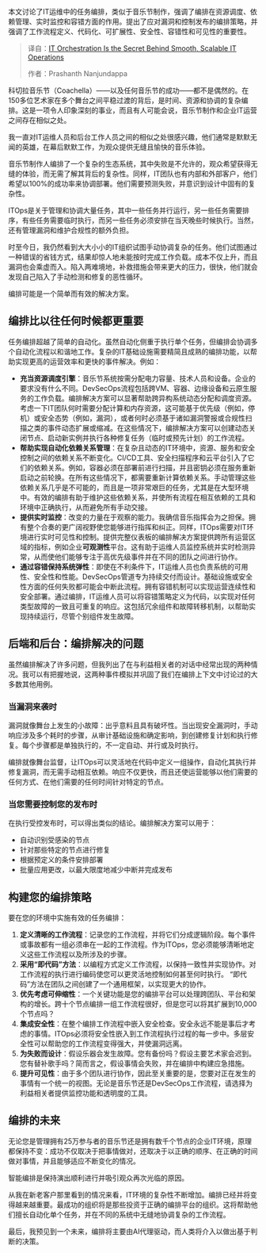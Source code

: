 <!--
title: IT编排是平稳、可扩展IT运营的幕后秘诀
cover: https://cdn.thenewstack.io/media/2025/07/efd78aaf-andrew-ruiz-ab5jn3ikj8m-unsplash-scaled.jpg
summary: 本文讨论了IT运维中的任务编排，类似于音乐节制作，强调了编排在资源调度、依赖管理、实时监控和容错方面的作用。提出了应对漏洞和控制发布的编排策略，并强调了工作流程定义、代码化、可扩展性、安全性、容错性和可见性的重要性。
-->

本文讨论了IT运维中的任务编排，类似于音乐节制作，强调了编排在资源调度、依赖管理、实时监控和容错方面的作用。提出了应对漏洞和控制发布的编排策略，并强调了工作流程定义、代码化、可扩展性、安全性、容错性和可见性的重要性。

> 译自：[IT Orchestration Is the Secret Behind Smooth, Scalable IT Operations](https://thenewstack.io/it-orchestration-is-the-secret-behind-smooth-scalable-it-operations/)
> 
> 作者：Prashanth Nanjundappa

科切拉音乐节（Coachella）——以及任何音乐节的成功——都不是偶然的。在150多位艺术家在多个舞台之间平稳过渡的背后，是时间、资源和协调的复杂编排。这是一项令人印象深刻的事业，而且有人可能会说，音乐节制作和企业IT运营之间存在相似之处。

我一直对IT运维人员和后台工作人员之间的相似之处很感兴趣，他们通常是默默无闻的英雄，在幕后默默工作，为观众提供无缝且愉快的音乐体验。

音乐节制作人编排了一个复杂的生态系统，其中失败是不允许的，观众希望获得无缝的体验，而无需了解其背后的复杂性。同样，IT团队也有内部和外部客户，他们希望以100%的成功率来协调部署。他们需要预测失败，并意识到设计中固有的复杂性。

ITOps是关于管理和协调大量任务，其中一些任务并行运行，另一些任务需要排序，有些任务需要临时执行，而另一些任务必须安排在当天晚些时候执行。当然，还有管理漏洞和维护合规性的额外负担。

时至今日，我仍然看到大大小小的IT组织试图手动协调复杂的任务。他们试图通过一种错误的省钱方式，结果却惊人地未能按时完成工作负载。成本不仅上升，而且漏洞也会乘虚而入。陷入两难境地，补救措施会带来更大的压力，很快，他们就会发现自己陷入了手动检测和修复的恶性循环。

编排可能是一个简单而有效的解决方案。

## **编排比以往任何时候都更重要**

任务编排超越了简单的自动化。虽然自动化侧重于执行单个任务，但编排会协调多个自动化流程以和谐地工作。复杂的IT基础设施需要精简且成熟的编排功能，以帮助实现更高的运营效率和更快的事件解决。例如：

* **充当资源调度引擎**：音乐节系统按需分配电力容量、技术人员和设备。企业的要求没有什么不同。DevSecOps流程包括跨VM、容器、边缘设备和云原生服务的工作负载。编排解决方案可以显著帮助跨异构系统动态分配和调度资源。考虑一下IT团队何时需要分配计算和内存资源，这可能基于优先级（例如，停机）或安全态势（例如，漏洞），或者何时必须基于诸如漏洞警报或合规性扫描之类的事件动态扩展或缩减。在这些情况下，编排解决方案可以创建动态关闭节点、启动新实例并执行各种修复任务（临时或预先计划）的工作流程。
* **帮助实现自动化依赖关系管理**：在复杂且动态的IT环境中，资源、服务和安全控制之间的依赖关系不断变化。CI/CD工具、安全扫描程序和云平台引入了它们的依赖关系。例如，容器必须在部署前进行扫描，并且密钥必须在服务重新启动之前轮换。在所有这些情况下，都需要重新计算依赖关系。手动管理这些依赖关系几乎是不可能的，而且是一项非常艰巨的任务，尤其是在大型环境中。有效的编排有助于维护这些依赖关系，并使所有流程在相互依赖的工具和环境中正确执行，从而避免所有手动交接。
* **提供实时监控**：改变的力量在于观察的能力。我确信音乐指挥会为之担保。拥有整个合奏的更广阔视野使您能够进行指挥和纠正。同样，ITOps需要对IT环境进行实时可见性和控制。提供完整仪表板的编排解决方案提供跨所有运营区域的指标，例如企业**可观测性**平台。这有助于运维人员监控系统并实时检测异常，从而使他们能够专注于高优先级事件并在不同的团队之间进行协作。
* **通过容错保持系统弹性**：即使在不利条件下，IT运维人员也负责系统的可用性、安全性和性能。DevSecOps管道专为持续交付而设计。基础设施或安全性方面的任何失败都可能会中断此流程。拥有容错机制可以实现运营连续性和安全部署。通过编排，IT运维人员可以将容错策略定义为代码，以实现对任何类型故障的一致且可重复的响应。这包括冗余组件和故障转移机制，以帮助实现持续运行，尽管个别组件发生故障。

## **后端和后台：编排解决的问题**

虽然编排解决了许多问题，但我列出了在与利益相关者的对话中经常出现的两种情况。我可以有把握地说，这两种事件模拟并巩固了我们在编排上下文中讨论过的大多数其他用例。

### **当漏洞来袭时**

漏洞就像舞台上发生的小故障：出乎意料且具有破坏性。当出现安全漏洞时，手动响应涉及多个耗时的步骤，从审计基础设施和确定影响，到创建修复计划和执行修复。每个步骤都是单独执行的，不一定自动、并行或及时执行。

编排就像舞台监督，让ITOps可以灵活地在代码中定义一组操作，自动化其执行并修复漏洞，而无需手动相互依赖。响应不仅更快，而且还使运营能够以他们需要的任何方式、在他们需要的任何时间针对特定的节点。

### **当您需要控制您的发布时**

在执行受控发布时，可以得出类似的结论。编排解决方案可以用于：

* 自动识别受感染的节点
* 针对那些特定的节点进行修复
* 根据预定义的条件安排部署
* 批量应用更改，以最大限度地减少中断并完成发布

## **构建您的编排策略**

要在您的环境中实施有效的任务编排：

1. **定义清晰的工作流程**：记录您的工作流程，并将它们分成逻辑阶段。每个事件或事故都有一组必须串在一起的工作流程。作为ITOps，您必须能够清晰地定义这些工作流程以及所涉及的步骤。
2. **采用“即代码”方法**：以编程方式定义工作流程，以保持一致性并实现协作。对工作流程的执行进行编码使您可以更灵活地控制如何甚至何时执行。 “即代码”方法在团队之间创建了一个通用框架，以实现更大的协作。
3. **优先考虑可伸缩性**：一个关键功能是您的编排平台可以处理跨团队、平台和架构的增长。跨十个节点编排一组工作流程很好，但是您可以将其扩展到10,000个节点吗？
4. **集成安全性**：在整个编排工作流程中嵌入安全检查。安全永远不能是事后才考虑的事情。ITOps必须将安全性嵌入到工作流程执行过程的每一步中。多层安全性可以帮助您的工作流程变得强大，并使漏洞远离。
5. **为失败而设计**：假设乐器会发生故障。您有备份吗？假设主要艺术家会迟到。您有替补歌手吗？简而言之，假设事情会失败，并在编排中构建应急措施。
6. **提升可见性**：由于多个团队进行协作，因此至关重要的是，您要对正在发生的事情有一个统一的视图。无论是音乐节还是DevSecOps工作流程，请选择为利益相关者提供监控功能和透明度的工具。

## **编排的未来**

无论您是管理拥有25万参与者的音乐节还是拥有数千个节点的企业IT环境，原理都保持不变：成功不仅取决于把事情做对，还取决于以正确的顺序、在正确的时间做对事情，并且能够适应不断变化的情况。

智能编排是保持演出顺利进行并吸引观众再次光临的原因。

从我在新老客户那里看到的情况来看，IT环境的复杂性不断增加。编排已经并将变得越来越重要。最成功的组织将是那些投资于正确的编排平台的组织。这将帮助他们擅长自动化单个任务，并在不同的系统中无缝地协调复杂的工作流程。

最后，我预见到一个未来，编排将主要由AI代理驱动，而人类将介入以做出基于判断的决策。
